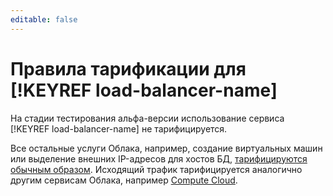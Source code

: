 ```yaml
---
editable: false
---
```


# Правила тарификации для [!KEYREF load-balancer-name]

На стадии тестирования альфа-версии использование сервиса [!KEYREF load-balancer-name] не тарифицируется.  

Все остальные услуги Облака, например, создание виртуальных машин или выделение внешних IP-адресов для хостов БД, [тарифицируются обычным образом](../billing/pricing.md). Исходящий трафик тарифицируется аналогично другим сервисам Облака, например [Compute Cloud](../compute/pricing.md#prices-traffic).
